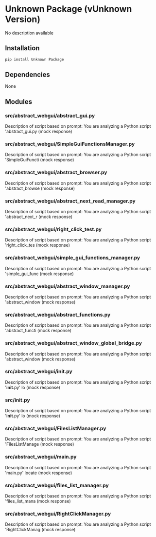 # Unknown Package (vUnknown Version)

No description available

## Installation

```bash
pip install Unknown Package
```

## Dependencies

None

## Modules

### src/abstract_webgui/abstract_gui.py

Description of script based on prompt: You are analyzing a Python script 'abstract_gui.py (mock response)

### src/abstract_webgui/SimpleGuiFunctionsManager.py

Description of script based on prompt: You are analyzing a Python script 'SimpleGuiFuncti (mock response)

### src/abstract_webgui/abstract_browser.py

Description of script based on prompt: You are analyzing a Python script 'abstract_browse (mock response)

### src/abstract_webgui/abstract_next_read_manager.py

Description of script based on prompt: You are analyzing a Python script 'abstract_next_r (mock response)

### src/abstract_webgui/right_click_test.py

Description of script based on prompt: You are analyzing a Python script 'right_click_tes (mock response)

### src/abstract_webgui/simple_gui_functions_manager.py

Description of script based on prompt: You are analyzing a Python script 'simple_gui_func (mock response)

### src/abstract_webgui/abstract_window_manager.py

Description of script based on prompt: You are analyzing a Python script 'abstract_window (mock response)

### src/abstract_webgui/abstract_functions.py

Description of script based on prompt: You are analyzing a Python script 'abstract_functi (mock response)

### src/abstract_webgui/abstract_window_global_bridge.py

Description of script based on prompt: You are analyzing a Python script 'abstract_window (mock response)

### src/abstract_webgui/__init__.py

Description of script based on prompt: You are analyzing a Python script '__init__.py' lo (mock response)

### src/__init__.py

Description of script based on prompt: You are analyzing a Python script '__init__.py' lo (mock response)

### src/abstract_webgui/FilesListManager.py

Description of script based on prompt: You are analyzing a Python script 'FilesListManage (mock response)

### src/abstract_webgui/main.py

Description of script based on prompt: You are analyzing a Python script 'main.py' locate (mock response)

### src/abstract_webgui/files_list_manager.py

Description of script based on prompt: You are analyzing a Python script 'files_list_mana (mock response)

### src/abstract_webgui/RightClickManager.py

Description of script based on prompt: You are analyzing a Python script 'RightClickManag (mock response)

